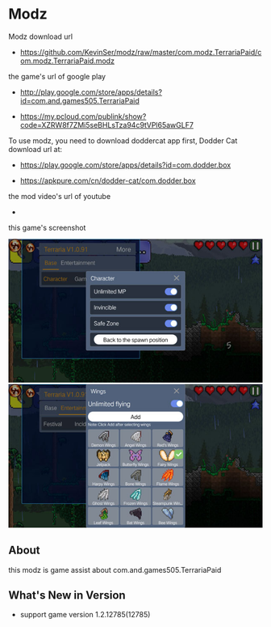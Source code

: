 # Modz

Modz download url 

* https://github.com/KevinSer/modz/raw/master/com.modz.TerrariaPaid/com.modz.TerrariaPaid.modz

the game's url of google play 

* http://play.google.com/store/apps/details?id=com.and.games505.TerrariaPaid
 
* https://my.pcloud.com/publink/show?code=XZRW8f7ZMi5seBHLsTza94c9tVPl65awGLF7

To use modz, you need to download doddercat app first, Dodder Cat download url at:

* https://play.google.com/store/apps/details?id=com.dodder.box

* https://apkpure.com/cn/dodder-cat/com.dodder.box
            		  
the mod video's url of youtube

* 

this game's screenshot

![](https://github.com/KevinSer/modz/blob/master/com.modz.TerrariaPaid/screenshot/modz1.jpg)
![](https://github.com/KevinSer/modz/blob/master/com.modz.TerrariaPaid/screenshot/modz2.jpg)


## About

this modz is game assist about com.and.games505.TerrariaPaid

## What's New in Version

* support game version 1.2.12785(12785) 
